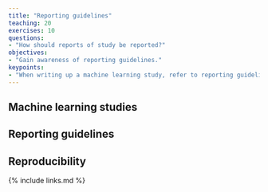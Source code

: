 ```yaml
---
title: "Reporting guidelines"
teaching: 20
exercises: 10
questions:
- "How should reports of study be reported?"
objectives:
- "Gain awareness of reporting guidelines."
keypoints:
- "When writing up a machine learning study, refer to reporting guidelines."
---
```


## Machine learning studies

<!-- TODO: 

# Guidelines and quality criteria for artificial intelligence-based prediction models in healthcare
https://www.nature.com/articles/s41746-021-00549-7

The research literature is now abundant with machine learning studies. It is fair to say that the quality of these studies is highly variable. 

https://www.bmj.com/content/369/bmj.m1328

-->

## Reporting guidelines

<!-- TODO: 

https://twitter.com/gscollins/status/1466738492243951621?s=11

In clinical machine learning, examples are TRIPOD-AI and STARD-AI.

https://www.acpjournals.org/doi/10.7326/M14-0697

https://bmjopen.bmj.com/content/11/7/e048008

https://www.nature.com/articles/s41591-020-0941-1

Examples, and discussion.

-->

## Reproducibility

{% include links.md %}

